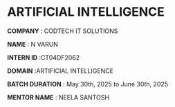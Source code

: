 # ARTIFICIAL INTELLIGENCE 

**COMPANY** : CODTECH IT SOLUTIONS

**NAME** : N VARUN

**INTERN ID** :CT04DF2062

**DOMAIN** :ARTIFICIAL INTELLIGENCE

**BATCH DURATION** : May 30th, 2025 to June 30th, 2025

**MENTOR NAME** : NEELA SANTOSH

